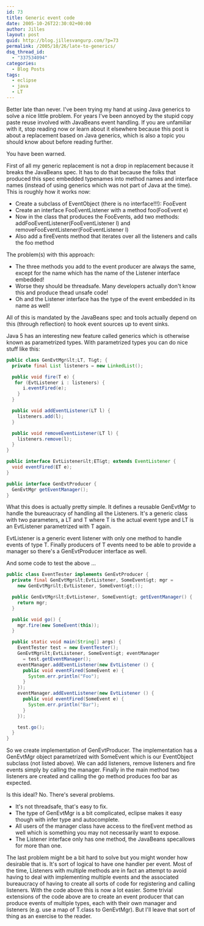 ```yaml
---
id: 73
title: Generic event code
date: 2005-10-26T22:30:02+00:00
author: Jilles
layout: post
guid: http://blog.jillesvangurp.com/?p=73
permalink: /2005/10/26/late-to-generics/
dsq_thread_id:
  - "337534094"
categories:
  - Blog Posts
tags:
  - eclipse
  - java
  - LT
---
```

Better late than never. I've been trying my hand at using Java generics to solve a nice little problem. For years I've been annoyed by the stupid copy paste reuse involved with JavaBeans event handling. If you are unfamiliar with it, stop reading now or learn about it elsewhere because this post is about a replacement based on Java generics, which is also a topic you should know about before reading further.

You have been warned.

First of all my generic replacement is not a drop in replacement because it breaks the JavaBeans spec. It has to do that because the folks that produced this spec embedded typenames into method names and interface names (instead of using generics which was not part of Java at the time). This is roughly how it works now:

- Create a subclass of EventObject (there is no interface!!!): FooEvent
- Create an interface FooEventListener with a method foo(FooEvent e)
- Now in the class that produces the FooEvents, add two methods: addFooEventListener(FooEventListener l) and removeFooEventListener(FooEventListener l)
- Also add a fireEvents method that iterates over all the listeners and calls the foo method

The problem(s) with this approach:

- The three methods you add to the event producer are always the same, except for the name which has the name of the Listener interface embedded!
- Worse they should be threadsafe. Many developers actually don't know this and produce thead unsafe code!
- Oh and the Listener interface has the type of the event embedded in its name as well!

All of this is mandated by the JavaBeans spec and tools actually depend on this (through reflection) to hook event sources up to event sinks.

Java 5 has an interesting new feature called generics which is otherwise known as parametrized types. With parametrized types you can do nice stuff like this:

```java
public class GenEvtMgr&lt;LT, T&gt; {
  private final List listeners = new LinkedList();

  public void fire(T e) {
   for (EvtListener i : listeners) {
      i.eventFired(e);
    }
  }

  public void addEventListener(LT l) {
    listeners.add(l);
  }

  public void removeEventListener(LT l) {
    listeners.remove(l);
  }
}

public interface EvtListener&lt;ET&gt; extends EventListener {
  void eventFired(ET e);
}

public interface GenEvtProducer {
  GenEvtMgr getEventManager();
}
```

What this does is actually pretty simple. It defines a reusable GenEvtMgr to handle the bureaucracy of handling all the
Listeners. It's a generic class with two parameters, a LT and T where T is the actual event type and LT is an EvtListener parametrized with T again.

EvtListener is a generic event listener with only one method to handle events of type T. Finally producers of T events need to be able to provide a manager so there's a GenEvtProducer interface as well.

And some code to test the above ...

```java
public class EventTester implements GenEvtProducer {
  private final GenEvtMgr&lt;EvtListener, SomeEvent&gt; mgr =
    new GenEvtMgr&lt;EvtListener, SomeEvent&gt;();

  public GenEvtMgr&lt;EvtListener, SomeEvent&gt; getEventManager() {
    return mgr;
  }

  public void go() {
    mgr.fire(new SomeEvent(this));
  }

  public static void main(String[] args) {
    EventTester test = new EventTester();
    GenEvtMgr&lt;EvtListener, SomeEvent&gt; eventManager
      = test.getEventManager();
    eventManager.addEventListener(new EvtListener () {
      public void eventFired(SomeEvent e) {
        System.err.println("Foo");
      }
    });
    eventManager.addEventListener(new EvtListener () {
      public void eventFired(SomeEvent e) {
        System.err.println("Bar");
      }
    });

    test.go();
  }
}


```

So we create implementation of GenEvtProducer. The implementation has a GenEvtMgr object parametrized with SomeEvent which is our EventObject subclass (not listed above). We can add listeners, remove listeners and fire events simply by calling the manager. Finally in the main method two listeners are created and calling the go method produces foo bar as expected.

Is this ideal? No. There's several problems.

- It's not threadsafe, that's easy to fix.
- The type of GenEvtMgr is a bit complicated, eclipse makes it easy though with infer type and autocomplete.
- All users of the manager class have access to the fireEvent method as well which is something you may not necessarily want to expose.
- The Listener interface only has one method, the JavaBeans specallows for more than one.

The last problem might be a bit hard to solve but you might wonder how desirable that is. It's sort of logical to have one handler per event. Most of the time, Listeners with multiple methods are in fact an attempt to avoid having to deal with implementing multiple events and the associated bureaucracy of having to create all sorts of code for registering and calling listeners. With the code above this is now a lot easier. Some trivial extensions of the code above are to create an event producer that can produce events of multiple types, each with their own manager and listeners (e.g. use a map of T.class to GenEvtMgr).  But I'll leave that sort of thing as an exercise to the reader.